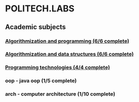 # POLITECH.LABS
## Academic subjects
### [Algorithmization and programming (6/6 complete)](https://github.com/urlagushka/POLITECH.LABS/tree/main/aip#algorithmization-and-programming)
### [Algorithmization and data structures (6/6 complete)](https://github.com/urlagushka/POLITECH.LABS/tree/main/aisd#algorithmization-and-data-structures)
### [Programming technologies (4/4 complete)](https://github.com/urlagushka/POLITECH.LABS/tree/main/tp#programming-technologies)
### oop - java oop (1/5 complete)
### arch - computer architecture (1/10 complete)
